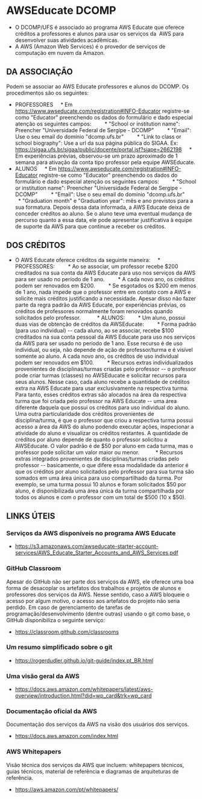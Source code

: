 # AWSEducate DCOMP

* O DCOMP/UFS é associado ao programa AWS Educate que oferece créditos a professores e alunos para usar os serviços da  AWS para desenvolver suas atividades acadêmicas.
* A AWS (Amazon Web Services) é o provedor de serviços de computação em nuvem da Amazon.

## DA ASSOCIAÇÃO

Podem se associar ao AWS Educate professores e alunos do DCOMP. Os procedimentos são os seguintes:

* PROFESSORES
    * Em https://www.awseducate.com/registration#INFO-Educator registre-se como "Educator" preenchendo os dados do formulário e dado especial atenção os seguintes campos:
        * "School or institution name": Preencher "Universidade Federal de Sergipe - DCOMP" 
        * "Email": Use o seu email do domínio "dcomp.ufs.br"
        * "Link to class or school biography": Use a url da sua página pública do SIGAA. Ex: https://sigaa.ufs.br/sigaa/public/docente/portal.jsf?siape=2662198
    * Em experiências prévias, observou-se um prazo aproximado de 1 semana para ativação da conta tipo professor pela equipe AWSEducate.
* ALUNOS
    * Em https://www.awseducate.com/registration#INFO-Educator registre-se como "Educator" preenchendo os dados do formulário e dado especial atenção os seguintes campos:
        * "School or institution name": Preencher "Universidade Federal de Sergipe - DCOMP" 
        * "Email": Use o seu email do domínio "dcomp.ufs.br"
        * "Graduation month" e "Graduation year": mês e ano previstos para a sua formatura. Depois dessa data informada, a AWS Educate deixa de conceder créditos ao aluno. Se o aluno teve uma eventual mudança de percurso quanto a essa data, ele pode apresentar justificativa à equipe de suporte da AWS para que continue a receber os créditos.     
        

## DOS CRÉDITOS

* O AWS Educate oferece créditos da seguinte maneira:
    * PROFESSORES: 
        * Ao se associar, um professor recebe $200 creditados na sua conta da AWS Educate para uso nos serviços da AWS para ser usado no período de 1 ano.
        * A cada novo ano, os créditos podem ser renovados em $200.
        * Se esgotados os $200 em menos de 1 ano, nada impede que o professor entre em contato com a AWS e solicite mais créditos justificando a necessidade. Apesar disso não fazer parte da regra padrão da AWS Educate, por experiências prévias, os créditos de professores normalmente foram renovados quando solicitados pelo professor.      
    * ALUNOS:
        * Um aluno, possui duas vias de obtenção de créditos da AWSEducate: 
        * Forma padrão (para uso individual) -- cada aluno, ao se associar, recebe $100 creditados na sua conta pessoal da AWS Educate para uso nos serviços da AWS para ser usado no período de 1 ano. Esse recurso é de uso individual, ou seja, não depende de ação de professor/turma e é visível somente ao aluno. A cada novo ano, os créditos de uso individual podem ser renovados em $100.
        * Recursos extras individualizados provenientes de disciplinas/turmas criadas pelo professor -- o professor pode criar turmas (classes) no AWSEducate e solicitar recursos para seus alunos. Nesse caso, cada aluno recebe a quantidade de créditos extra na AWS Educate para usar exclusivamente na respectiva turma. Para tanto, esses créditos extras são alocados na área da respectiva turma que foi criada pelo professor na AWS Educate -- uma área diferente daquela que possui os créditos para uso individual do aluno. Uma outra particularidade dos créditos provenientes de disciplina/turma, é que o professor que criou a respectiva turma possui acesso a área da AWS do aluno podendo executar ações, inspecionar a atividade do aluno e visualizar os créditos restantes. A quantidade de créditos por aluno depende de quanto o professor solicitou a AWSEducate. O valor padrão é de $50 por aluno em cada turma, mas o professor pode solicitar um valor maior ou menor.  
        * Recursos extras integrados provenientes de disciplinas/turmas criadas pelo professor -- basicamente, o que difere essa modalidade da anterior é que os créditos por aluno solicitados pelo professor para sua turma são somados em uma área única para uso compartilhado da turma. Por exemplo, se uma turma possui 10 alunos e foram solicitados $50 por aluno, é disponibilizada uma área única da turma compartilhada por todos os alunos e com o professor com um total de $500 (10 x $50). 

## LINKS ÚTEIS


### Serviços da AWS disponíveis no programa AWS Educate

* https://s3.amazonaws.com/awseducate-starter-account-services/AWS_Educate_Starter_Accounts_and_AWS_Services.pdf

### GitHub Classroom

Apesar do GitHub não ser parte dos serviços da AWS, ele oferece uma boa forma de desacoplar os artefatos dos trabalhos e projetos de alunos e professores dos serviços da AWS. Nesse sentido, caso a AWS bloqueie o acesso por algum motivo, o acesso aos artefatos do projeto não seria perdido. Em caso de gerenciamento de tarefas de programação/desenvolvimento (dentre outras) usando o git como base, o GitHub disponibiliza o seguinte serviço:
 
* https://classroom.github.com/classrooms

### Um resumo simplificado sobre o git

* https://rogerdudler.github.io/git-guide/index.pt_BR.html

### Uma visão geral da AWS

* https://docs.aws.amazon.com/whitepapers/latest/aws-overview/introduction.html?did=wp_card&trk=wp_card

### Documentação oficial da AWS

Documentação dos serviços da AWS na visão dos usuários dos serviços.

* https://docs.aws.amazon.com/index.html

### AWS Whitepapers

Visão técnica dos serviços da AWS que incluem: whitepapers técnicos, guias técnicos, material de referência e diagramas de arquiteturas de referência.

* https://aws.amazon.com/pt/whitepapers/
